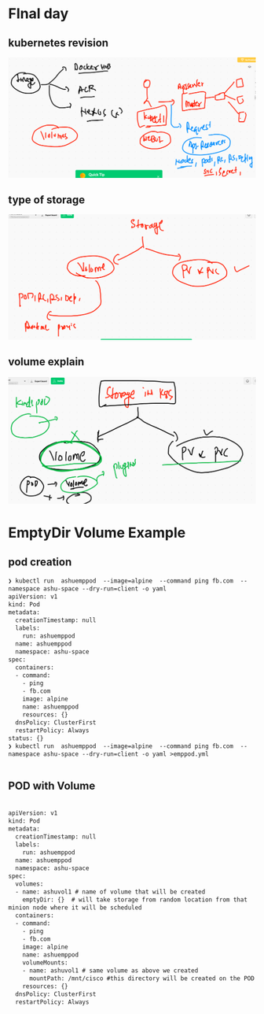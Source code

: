 # FInal day

## kubernetes revision 

<img src="k8srecap.png">


## type of storage 

<img src="st.png">

## volume explain 

<img src="volume.png">

# EmptyDir Volume Example 

## pod creation 

```
❯ kubectl run  ashuemppod  --image=alpine  --command ping fb.com  --namespace ashu-space --dry-run=client -o yaml
apiVersion: v1
kind: Pod
metadata:
  creationTimestamp: null
  labels:
    run: ashuemppod
  name: ashuemppod
  namespace: ashu-space
spec:
  containers:
  - command:
    - ping
    - fb.com
    image: alpine
    name: ashuemppod
    resources: {}
  dnsPolicy: ClusterFirst
  restartPolicy: Always
status: {}
❯ kubectl run  ashuemppod  --image=alpine  --command ping fb.com  --namespace ashu-space --dry-run=client -o yaml >emppod.yml


```

## POD with Volume 

```

apiVersion: v1
kind: Pod
metadata:
  creationTimestamp: null
  labels:
    run: ashuemppod
  name: ashuemppod
  namespace: ashu-space
spec:
  volumes:
  - name: ashuvol1 # name of volume that will be created 
    emptyDir: {}  # will take storage from random location from that minion node where it will be scheduled
  containers:
  - command:
    - ping
    - fb.com
    image: alpine
    name: ashuemppod
    volumeMounts:
    - name: ashuvol1 # same volume as above we created 
      mountPath: /mnt/cisco #this directory will be created on the POD 
    resources: {}
  dnsPolicy: ClusterFirst
  restartPolicy: Always
  
  ```
  
  

